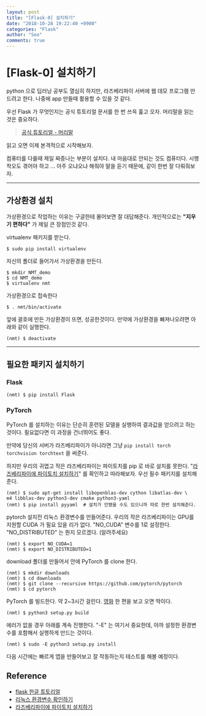 ```yaml
---
layout: post
title: "[Flask-0] 설치하기"
date: "2018-10-28 19:22:40 +0900"
categories: "Flask"
author: "Soo"
comments: true
---
```


# [Flask-0] 설치하기

python 으로 딥러닝 공부도 열심히 하지만, 라즈베리파이 서버에 웹 데모 프로그램 만드려고 한다. 나중에 app 만들때 활용할 수 있을 것 같다.

우선 Flask 가 무엇인지는 공식 튜토리얼 문서를 한 번 쓰윽 훑고 오자. 머리말을 읽는 것은 중요하다.

> [공식 튜토리얼 - 머리말](https://flask-docs-kr.readthedocs.io/ko/latest/foreword.html)

읽고 오면 이제 본격적으로 시작해보자. 

컴퓨터를 다룰때 제일 짜증나는 부분이 설치다. 내 마음대로 안되는 것도 컴퓨터다. 시행착오도 겪어야 하고 ... 아주 오냐오냐 해줘야 말을 듣기 때문에, 같이 한번 잘 다뤄줘보자.

---

## 가상환경 설치

가상환경으로 작업하는 이유는 구글한테 물어보면 잘 대답해준다. 개인적으로는 **"지우기 편하다"** 가 제일 큰 장점인것 같다.

virtualenv 패키지를 받는다. 

```
$ sudo pip install virtualenv
```

자신의 폴더로 들어가서 가상환경을 만든다.

```
$ mkdir NMT_demo
$ cd NMT_demo
$ virtualenv nmt
```

가상환경으로 접속한다

```
$ . nmt/bin/activate
```

앞에 괄호에 만든 가상환경이 뜨면, 성공한것이다. 만약에 가상환경을 빠져나오려면 아래와 같이 실행한다.

```
(nmt) $ deactivate
```
 
---

## 필요한 패키지 설치하기

### Flask

```
(nmt) $ pip install Flask
```

### PyTorch

PyTorch 를 설치하는 이유는 단순히 훈련된 모델을 실행하여 결과값을 얻으려고 하는 것이다. 필요없다면 이 과정을 건너뛰어도 좋다.

만약에 당신의 서버가 라즈베리파이가 아니라면 그냥 `pip install torch torchvision torchtext` 을 써준다.

하지만 우리의 귀엽고 작은 라즈베리파이는 파이토치를 pip 로 바로 설치를 못한다. "[라즈베리파이에 파이토치 설치하기](https://gist.github.com/fgolemo/b973a3fa1aaa67ac61c480ae8440e754)" 를 확인하고 따라해보자. 우선 필수 패키지를 설치해준다.

```
(nmt) $ sudo apt-get install libopenblas-dev cython libatlas-dev \
m4 libblas-dev python3-dev cmake python3-yaml
(nmt) $ pip install pyyaml  # 설치가 안됐을 수도 있으니까 따로 한번 설치해준다.
```

pytorch 설치전 리눅스 환경변수를 만들어준다. 우리의 작은 라즈베리파이는 GPU를 지원할 CUDA 가 필요 있을 리가 없다. "NO\_CUDA" 변수를 1로 설정한다. "NO\_DISTRIBUTED" 는 뭔지 모르겠다. (알려주세요)

```
(nmt) $ export NO_CUDA=1
(nmt) $ export NO_DISTRIBUTED=1
```

download 폴더를 만들어서 안에 PyTorch 를 clone 한다.

```
(nmt) $ mkdir downloads
(nmt) $ cd downloads
(nmt) $ git clone --recursive https://github.com/pytorch/pytorch
(nmt) $ cd pytorch
```

PyTorch 를 빌드한다. 약 2~3시간 걸린다. [영화](https://ko.wikipedia.org/wiki/%EC%9D%B8%EC%85%89%EC%85%98) 한 편을 보고 오면 딱이다.

```
(nmt) $ python3 setup.py build
```

에러가 없을 경우 아래를 계속 진행한다. "-E" 는 여기서 중요한데, 아까 설정한 환경변수를 포함해서 실행하게 만드는 것이다.

```
(nmt) $ sudo -E python3 setup.py install
```

다음 시간에는 빠르게 앱을 만들어보고 잘 작동하는지 테스트를 해볼 예정이다.

## Reference

* [flask 한글 튜토리얼](https://flask-docs-kr.readthedocs.io/ko/latest/installation.html)
* [리눅스 환경변수 확인하기](http://onecellboy.tistory.com/220)
* [라즈베리파이에 파이토치 설치하기](https://gist.github.com/fgolemo/b973a3fa1aaa67ac61c480ae8440e754)